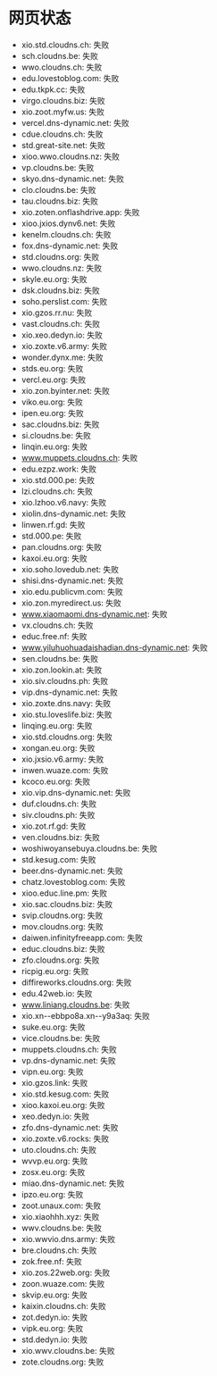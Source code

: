 # 网页状态
- xio.std.cloudns.ch: 失败
- sch.cloudns.be: 失败
- wwo.cloudns.ch: 失败
- edu.lovestoblog.com: 失败
- edu.tkpk.cc: 失败
- virgo.cloudns.biz: 失败
- xio.zoot.myfw.us: 失败
- vercel.dns-dynamic.net: 失败
- cdue.cloudns.ch: 失败
- std.great-site.net: 失败
- xioo.wwo.cloudns.nz: 失败
- vp.cloudns.be: 失败
- skyo.dns-dynamic.net: 失败
- clo.cloudns.be: 失败
- tau.cloudns.biz: 失败
- xio.zoten.onflashdrive.app: 失败
- xioo.jxios.dynv6.net: 失败
- kenelm.cloudns.ch: 失败
- fox.dns-dynamic.net: 失败
- std.cloudns.org: 失败
- wwo.cloudns.nz: 失败
- skyle.eu.org: 失败
- dsk.cloudns.biz: 失败
- soho.perslist.com: 失败
- xio.gzos.rr.nu: 失败
- vast.cloudns.ch: 失败
- xio.xeo.dedyn.io: 失败
- xio.zoxte.v6.army: 失败
- wonder.dynx.me: 失败
- stds.eu.org: 失败
- vercl.eu.org: 失败
- xio.zon.byinter.net: 失败
- viko.eu.org: 失败
- ipen.eu.org: 失败
- sac.cloudns.biz: 失败
- si.cloudns.be: 失败
- linqin.eu.org: 失败
- www.muppets.cloudns.ch: 失败
- edu.ezpz.work: 失败
- xio.std.000.pe: 失败
- lzi.cloudns.ch: 失败
- xio.lzhoo.v6.navy: 失败
- xiolin.dns-dynamic.net: 失败
- linwen.rf.gd: 失败
- std.000.pe: 失败
- pan.cloudns.org: 失败
- kaxoi.eu.org: 失败
- xio.soho.lovedub.net: 失败
- shisi.dns-dynamic.net: 失败
- xio.edu.publicvm.com: 失败
- xio.zon.myredirect.us: 失败
- www.xiaomaomi.dns-dynamic.net: 失败
- vx.cloudns.ch: 失败
- educ.free.nf: 失败
- www.yiluhuohuadaishadian.dns-dynamic.net: 失败
- sen.cloudns.be: 失败
- xio.zon.lookin.at: 失败
- xio.siv.cloudns.ph: 失败
- vip.dns-dynamic.net: 失败
- xio.zoxte.dns.navy: 失败
- xio.stu.loveslife.biz: 失败
- linqing.eu.org: 失败
- xio.std.cloudns.org: 失败
- xongan.eu.org: 失败
- xio.jxsio.v6.army: 失败
- inwen.wuaze.com: 失败
- kcoco.eu.org: 失败
- xio.vip.dns-dynamic.net: 失败
- duf.cloudns.ch: 失败
- siv.cloudns.ph: 失败
- xio.zot.rf.gd: 失败
- ven.cloudns.biz: 失败
- woshiwoyansebuya.cloudns.be: 失败
- std.kesug.com: 失败
- beer.dns-dynamic.net: 失败
- chatz.lovestoblog.com: 失败
- xioo.educ.line.pm: 失败
- xio.sac.cloudns.biz: 失败
- svip.cloudns.org: 失败
- mov.cloudns.org: 失败
- daiwen.infinityfreeapp.com: 失败
- educ.cloudns.biz: 失败
- zfo.cloudns.org: 失败
- ricpig.eu.org: 失败
- diffireworks.cloudns.org: 失败
- edu.42web.io: 失败
- www.liniang.cloudns.be: 失败
- xio.xn--ebbpo8a.xn--y9a3aq: 失败
- suke.eu.org: 失败
- vice.cloudns.be: 失败
- muppets.cloudns.ch: 失败
- vp.dns-dynamic.net: 失败
- vipn.eu.org: 失败
- xio.gzos.link: 失败
- xio.std.kesug.com: 失败
- xioo.kaxoi.eu.org: 失败
- xeo.dedyn.io: 失败
- zfo.dns-dynamic.net: 失败
- xio.zoxte.v6.rocks: 失败
- uto.cloudns.ch: 失败
- wvvp.eu.org: 失败
- zosx.eu.org: 失败
- miao.dns-dynamic.net: 失败
- ipzo.eu.org: 失败
- zoot.unaux.com: 失败
- xio.xiaohhh.xyz: 失败
- wwv.cloudns.be: 失败
- xio.wwvio.dns.army: 失败
- bre.cloudns.ch: 失败
- zok.free.nf: 失败
- xio.zos.22web.org: 失败
- zoon.wuaze.com: 失败
- skvip.eu.org: 失败
- kaixin.cloudns.ch: 失败
- zot.dedyn.io: 失败
- vipk.eu.org: 失败
- std.dedyn.io: 失败
- xio.wwv.cloudns.be: 失败
- zote.cloudns.org: 失败
